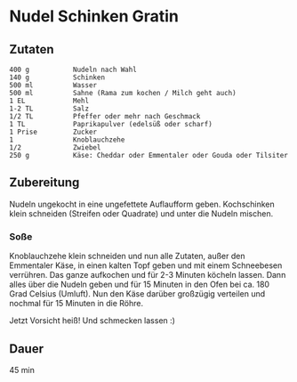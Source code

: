 # Nudel Schinken Gratin

## Zutaten
    400 g           Nudeln nach Wahl
    140 g           Schinken
    500 ml          Wasser
    500 ml          Sahne (Rama zum kochen / Milch geht auch)
    1 EL            Mehl
    1-2 TL          Salz
    1/2 TL          Pfeffer oder mehr nach Geschmack
    1 TL            Paprikapulver (edelsüß oder scharf)
    1 Prise         Zucker
    1               Knoblauchzehe
    1/2             Zwiebel
    250 g           Käse: Cheddar oder Emmentaler oder Gouda oder Tilsiter
    
## Zubereitung
Nudeln ungekocht in eine ungefettete Auflaufform geben. Kochschinken klein schneiden (Streifen oder Quadrate) und unter die Nudeln mischen. 

### Soße
Knoblauchzehe klein schneiden und nun alle Zutaten, außer den Emmentaler Käse, in einen kalten Topf geben und mit einem Schneebesen verrühren. Das ganze aufkochen und für 2-3 Minuten köcheln lassen. Dann alles über die Nudeln geben und für 15 Minuten in den Ofen bei ca. 180 Grad Celsius (Umluft). Nun den Käse darüber großzügig verteilen und nochmal für 15 Minuten in die Röhre. 

Jetzt Vorsicht heiß! Und schmecken lassen :)

## Dauer
45 min